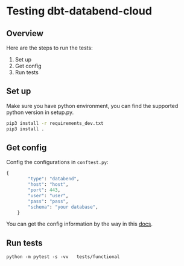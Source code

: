 # Testing dbt-databend-cloud

## Overview

Here are the steps to run the tests:
1. Set up
2. Get config
3. Run tests

## Set up

Make sure you have python environment, you can find the supported python version in setup.py.
```bash
pip3 install -r requirements_dev.txt
pip3 install .
```

## Get config
Config the configurations in `conftest.py`:

```python
{
        "type": "databend",
        "host": "host",
        "port": 443,
        "user": "user",
        "pass": "pass",
        "schema": "your database",
    }
```

You can get the config information by the way in this [docs](https://docs.databend.com/using-databend-cloud/warehouses/connecting-a-warehouse).

## Run tests

```shell
python -m pytest -s -vv   tests/functional
```

